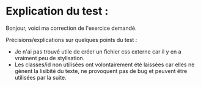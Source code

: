 # Explication du test :

Bonjour, voici ma correction de l'exercice demandé.

Précisions/explications sur quelques points du test :
  - Je n'ai pas trouvé utile de créer un fichier css externe car il y en a vraiment peu de stylisation.
  - Les classes/id non utilisées ont volontairement été laissées car elles ne gènent la lisibité du texte, ne provoquent pas de bug et peuvent être utilisées par la suite.
